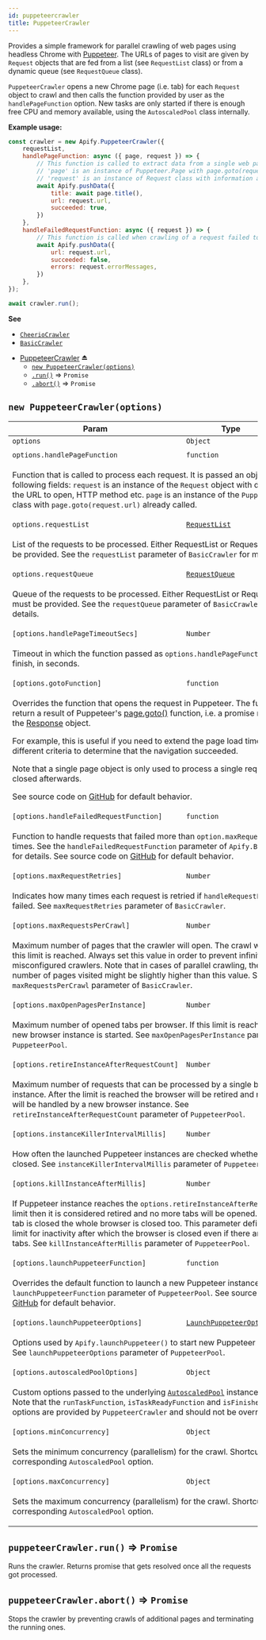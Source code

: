 ```yaml
---
id: puppeteercrawler
title: PuppeteerCrawler
---
```

<a name="exp_module_PuppeteerCrawler--PuppeteerCrawler"></a>

Provides a simple framework for parallel crawling of web pages
using headless Chrome with [Puppeteer](https://github.com/GoogleChrome/puppeteer).
The URLs of pages to visit are given by `Request` objects that are fed from a list (see `RequestList` class)
or from a dynamic queue (see `RequestQueue` class).

`PuppeteerCrawler` opens a new Chrome page (i.e. tab) for each `Request` object to crawl
and then calls the function provided by user as the `handlePageFunction` option.
New tasks are only started if there is enough free CPU and memory available,
using the `AutoscaledPool` class internally.

**Example usage:**

```javascript
const crawler = new Apify.PuppeteerCrawler({
    requestList,
    handlePageFunction: async ({ page, request }) => {
        // This function is called to extract data from a single web page
        // 'page' is an instance of Puppeteer.Page with page.goto(request.url) already called
        // 'request' is an instance of Request class with information about the page to load
        await Apify.pushData({
            title: await page.title(),
            url: request.url,
            succeeded: true,
        })
    },
    handleFailedRequestFunction: async ({ request }) => {
        // This function is called when crawling of a request failed too many time
        await Apify.pushData({
            url: request.url,
            succeeded: false,
            errors: request.errorMessages,
        })
    },
});

await crawler.run();
```

**See**

- [`CheerioCrawler`](CheerioCrawler)
- [`BasicCrawler`](BasicCrawler)

* [PuppeteerCrawler](#exp_module_PuppeteerCrawler--PuppeteerCrawler) ⏏
    * [`new PuppeteerCrawler(options)`](#new_module_PuppeteerCrawler--PuppeteerCrawler_new)
    * [`.run()`](puppeteercrawler--PuppeteerCrawler+run) ⇒ <code>Promise</code>
    * [`.abort()`](puppeteercrawler--PuppeteerCrawler+abort) ⇒ <code>Promise</code>

<a name="new_module_PuppeteerCrawler--PuppeteerCrawler_new"></a>

## `new PuppeteerCrawler(options)`
<table>
<thead>
<tr>
<th>Param</th><th>Type</th><th>Default</th>
</tr>
</thead>
<tbody>
<tr>
<td><code>options</code></td><td><code>Object</code></td><td></td>
</tr>
<tr>
<td colspan="3"></td></tr><tr>
<td><code>options.handlePageFunction</code></td><td><code>function</code></td><td></td>
</tr>
<tr>
<td colspan="3"><p>Function that is called to process each request.
  It is passed an object with the following fields:
  <code>request</code> is an instance of the <code>Request</code> object with details about the URL to open, HTTP method etc.
  <code>page</code> is an instance of the <code>Puppeteer.Page</code> class with <code>page.goto(request.url)</code> already called.</p>
</td></tr><tr>
<td><code>options.requestList</code></td><td><code><a href="requestlist">RequestList</a></code></td><td></td>
</tr>
<tr>
<td colspan="3"><p>List of the requests to be processed.
  Either RequestList or RequestQueue must be provided.
  See the <code>requestList</code> parameter of <code>BasicCrawler</code> for more details.</p>
</td></tr><tr>
<td><code>options.requestQueue</code></td><td><code><a href="requestqueue">RequestQueue</a></code></td><td></td>
</tr>
<tr>
<td colspan="3"><p>Queue of the requests to be processed.
  Either RequestList or RequestQueue must be provided.
  See the <code>requestQueue</code> parameter of <code>BasicCrawler</code> for more details.</p>
</td></tr><tr>
<td><code>[options.handlePageTimeoutSecs]</code></td><td><code>Number</code></td><td><code>300</code></td>
</tr>
<tr>
<td colspan="3"><p>Timeout in which the function passed as <code>options.handlePageFunction</code> needs to finish, in seconds.</p>
</td></tr><tr>
<td><code>[options.gotoFunction]</code></td><td><code>function</code></td><td></td>
</tr>
<tr>
<td colspan="3"><p>Overrides the function that opens the request in Puppeteer. The function should return a result of Puppeteer&#39;s
  <a href="https://github.com/GoogleChrome/puppeteer/blob/master/docs/api.md#pagegotourl-options">page.goto()</a> function,
  i.e. a promise resolving to the <a href="https://github.com/GoogleChrome/puppeteer/blob/master/docs/api.md#class-response">Response</a> object.</p>
<p>  For example, this is useful if you need to extend the page load timeout or select different criteria
  to determine that the navigation succeeded.</p>
<p>  Note that a single page object is only used to process a single request and it is closed afterwards.</p>
<p>  See source code on <a href="https://github.com/apifytech/apify-js/blob/master/src/puppeteer_crawler.js#L9">GitHub</a> for default behavior.</p>
</td></tr><tr>
<td><code>[options.handleFailedRequestFunction]</code></td><td><code>function</code></td><td></td>
</tr>
<tr>
<td colspan="3"><p>Function to handle requests that failed more than <code>option.maxRequestRetries</code> times. See the <code>handleFailedRequestFunction</code>
  parameter of <code>Apify.BasicCrawler</code> for details.
  See source code on <a href="https://github.com/apifytech/apify-js/blob/master/src/puppeteer_crawler.js#L13">GitHub</a> for default behavior.</p>
</td></tr><tr>
<td><code>[options.maxRequestRetries]</code></td><td><code>Number</code></td><td><code>3</code></td>
</tr>
<tr>
<td colspan="3"><p>Indicates how many times each request is retried if <code>handleRequestFunction</code> failed.
  See <code>maxRequestRetries</code> parameter of <code>BasicCrawler</code>.</p>
</td></tr><tr>
<td><code>[options.maxRequestsPerCrawl]</code></td><td><code>Number</code></td><td></td>
</tr>
<tr>
<td colspan="3"><p>Maximum number of pages that the crawler will open. The crawl will stop when this limit is reached.
  Always set this value in order to prevent infinite loops in misconfigured crawlers.
  Note that in cases of parallel crawling, the actual number of pages visited might be slightly higher than this value.
  See <code>maxRequestsPerCrawl</code> parameter of <code>BasicCrawler</code>.</p>
</td></tr><tr>
<td><code>[options.maxOpenPagesPerInstance]</code></td><td><code>Number</code></td><td><code>50</code></td>
</tr>
<tr>
<td colspan="3"><p>Maximum number of opened tabs per browser. If this limit is reached then a new
  browser instance is started. See <code>maxOpenPagesPerInstance</code> parameter of <code>PuppeteerPool</code>.</p>
</td></tr><tr>
<td><code>[options.retireInstanceAfterRequestCount]</code></td><td><code>Number</code></td><td><code>100</code></td>
</tr>
<tr>
<td colspan="3"><p>Maximum number of requests that can be processed by a single browser instance.
  After the limit is reached the browser will be retired and new requests will
  be handled by a new browser instance.
  See <code>retireInstanceAfterRequestCount</code> parameter of <code>PuppeteerPool</code>.</p>
</td></tr><tr>
<td><code>[options.instanceKillerIntervalMillis]</code></td><td><code>Number</code></td><td><code>60000</code></td>
</tr>
<tr>
<td colspan="3"><p>How often the launched Puppeteer instances are checked whether they can be
  closed. See <code>instanceKillerIntervalMillis</code> parameter of <code>PuppeteerPool</code>.</p>
</td></tr><tr>
<td><code>[options.killInstanceAfterMillis]</code></td><td><code>Number</code></td><td><code>300000</code></td>
</tr>
<tr>
<td colspan="3"><p>If Puppeteer instance reaches the <code>options.retireInstanceAfterRequestCount</code> limit then
  it is considered retired and no more tabs will be opened. After the last tab is closed
  the whole browser is closed too. This parameter defines a time limit for inactivity
  after which the browser is closed even if there are pending tabs. See
  <code>killInstanceAfterMillis</code> parameter of <code>PuppeteerPool</code>.</p>
</td></tr><tr>
<td><code>[options.launchPuppeteerFunction]</code></td><td><code>function</code></td><td></td>
</tr>
<tr>
<td colspan="3"><p>Overrides the default function to launch a new Puppeteer instance.
  See <code>launchPuppeteerFunction</code> parameter of <code>PuppeteerPool</code>.
  See source code on <a href="https://github.com/apifytech/apify-js/blob/master/src/puppeteer_crawler.js#L9">GitHub</a> for default behavior.</p>
</td></tr><tr>
<td><code>[options.launchPuppeteerOptions]</code></td><td><code><a href="#LaunchPuppeteerOptions">LaunchPuppeteerOptions</a></code></td><td></td>
</tr>
<tr>
<td colspan="3"><p>Options used by <code>Apify.launchPuppeteer()</code> to start new Puppeteer instances.
  See <code>launchPuppeteerOptions</code> parameter of <code>PuppeteerPool</code>.</p>
</td></tr><tr>
<td><code>[options.autoscaledPoolOptions]</code></td><td><code>Object</code></td><td></td>
</tr>
<tr>
<td colspan="3"><p>Custom options passed to the underlying <a href="AutoscaledPool"><code>AutoscaledPool</code></a> instance constructor.
  Note that the <code>runTaskFunction</code>, <code>isTaskReadyFunction</code> and <code>isFinishedFunction</code> options
  are provided by <code>PuppeteerCrawler</code> and should not be overridden.</p>
</td></tr><tr>
<td><code>[options.minConcurrency]</code></td><td><code>Object</code></td><td><code>1</code></td>
</tr>
<tr>
<td colspan="3"><p>Sets the minimum concurrency (parallelism) for the crawl. Shortcut to the corresponding <code>AutoscaledPool</code> option.</p>
</td></tr><tr>
<td><code>[options.maxConcurrency]</code></td><td><code>Object</code></td><td><code>1000</code></td>
</tr>
<tr>
<td colspan="3"><p>Sets the maximum concurrency (parallelism) for the crawl. Shortcut to the corresponding <code>AutoscaledPool</code> option.</p>
</td></tr></tbody>
</table>
<a name="module_PuppeteerCrawler--PuppeteerCrawler+run"></a>

## `puppeteerCrawler.run()` ⇒ <code>Promise</code>
Runs the crawler. Returns promise that gets resolved once all the requests got processed.

<a name="module_PuppeteerCrawler--PuppeteerCrawler+abort"></a>

## `puppeteerCrawler.abort()` ⇒ <code>Promise</code>
Stops the crawler by preventing crawls of additional pages and terminating the running ones.

